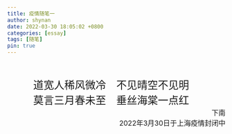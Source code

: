 ```yaml
---
title: 疫情随笔一
author: shynan
date: 2022-03-30 18:05:02 +0800
categories: [essay]
tags: [随笔]
pin: true
---
```

<br>
<br>
<div align="center"><font size=5 face="华文楷体">道宽人稀风微冷&emsp;不见晴空不见明&emsp;</font><br></div>
<div align="center"><font size=5 face="华文楷体">莫言三月春未至&emsp;垂丝海棠一点红&emsp;</font><br></div>

<div align="right"><font size=3>下南</font><br>
<font size=3>2022年3月30日于上海疫情封闭中</font></div>
